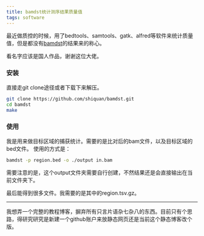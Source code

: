 ```yaml
---
title: bamdst统计测序结果质量值
tags: software
---
```


最近做质控的时候，用了bedtools、samtools、gatk、alfred等软件来统计质量值，但是都没有[bamdst](https://github.com/shiquan/bamdst)的结果来的称心。

看名字应该是国人作品，谢谢这位大佬。

### 安装
直接走git clone途径或者下载下来解压。
```bash
git clone https://github.com/shiquan/bamdst.git
cd bamdst
make
```

### 使用
我是用来做目标区域的捕获统计。需要的是比对后的bam文件，以及目标区域的bed文件。
使用的方式是：
```bash
bamdst -p region.bed -o ./output in.bam
```

需要注意的是，这个output文件夹需要自行创建，不然结果还是会直接输出在当前文件夹下。

最后能得到很多文件。我需要的是其中的region.tsv.gz。

---------------------
我想弄一个完整的教程博客，摒弃所有只言片语杂七杂八的东西。目前只有个思路，得研究研究是新建一个github账户来放静态网页还是当前这个静态博客改个版。



[-_-]:LoveJing